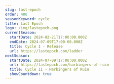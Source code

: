 ```yaml
---
slug: last-epoch
order: 400
seasonKeyword: cycle
title: Last Epoch
logo: /img/lastepoch.png
currentSeason:
  startDate: 2024-02-21T17:00:00.000Z
  endDate: 2024-07-09T17:00:00.000Z
  title: Cycle I - Release
  url: https://lastepoch.com/ladder
nextSeason:
  startDate: 2024-07-09T17:00:00.000Z
  url: https://lastepoch.com/harbingers-of-ruin
  title: Cycle II - Harbingers of Ruin
  showCountdown: true
---
```

